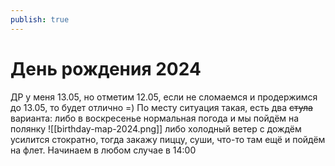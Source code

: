 ```yaml
---
publish: true
---
```

# День рождения 2024
ДР у меня 13.05, но отметим 12.05, если не сломаемся и продержимся до 13.05, то будет отлично =)
По месту ситуация такая, есть два ~~стула~~ варианта: либо в воскресенье нормальная погода и мы пойдём на полянку
![[birthday-map-2024.png]]
либо холодный ветер с дождём усилится стократно, тогда закажу пиццу, суши, что-то там ещё и пойдём на флет.
Начинаем в любом случае в 14:00

